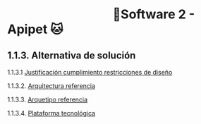 #  &nbsp;&nbsp;&nbsp;&nbsp;&nbsp;&nbsp;&nbsp;&nbsp;&nbsp;&nbsp;&nbsp;&nbsp;&nbsp;&nbsp;&nbsp;&nbsp;&nbsp;&nbsp;&nbsp;&nbsp;&nbsp;&nbsp;&nbsp;&nbsp;&nbsp;&nbsp;&nbsp;&nbsp;&nbsp;&nbsp;&nbsp;&nbsp;&nbsp;&nbsp;&nbsp;&nbsp;🐶Software 2 - Apipet 🐱  #


## 1.1.3. Alternativa de solución

1.1.3.1 [Justificación cumplimiento restricciones de diseño]()

1.1.3.2. [Arquitectura referencia]()

1.1.3.3. [Arquetipo referencia]()

1.1.3.4. [Plataforma tecnológica]()

